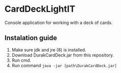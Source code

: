 # CardDeckLightIT
Console application for working with a deck of cards.
## Instalation guide
1. Make sure jdk and jre (8) is installed.
2. Download DurakCardDeck.jar from this repository.
3. Run cmd.
4. Run command `java -jar [path\DurakCardDeck.jar]`
